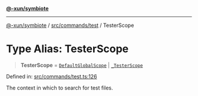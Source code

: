 [**@-xun/symbiote**](../../../../README.md)

***

[@-xun/symbiote](../../../../README.md) / [src/commands/test](../README.md) / TesterScope

# Type Alias: TesterScope

> **TesterScope** = [`DefaultGlobalScope`](../../../configure/enumerations/DefaultGlobalScope.md) \| [`_TesterScope`](../enumerations/TesterScope.md)

Defined in: [src/commands/test.ts:126](https://github.com/Xunnamius/symbiote/blob/901f1662c62c89e7826ae22e0dbc393e9af16ca8/src/commands/test.ts#L126)

The context in which to search for test files.
